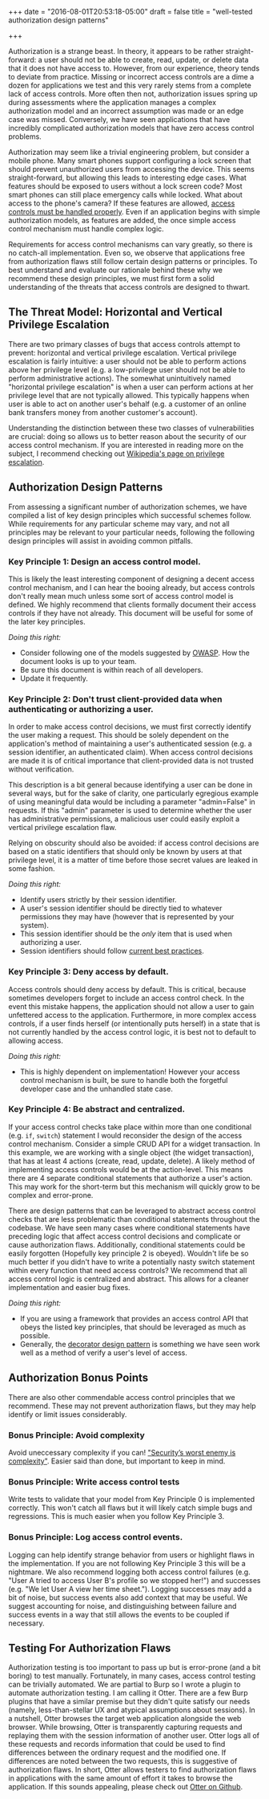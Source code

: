 +++
date = "2016-08-01T20:53:18-05:00"
draft = false
title = "well-tested authorization design patterns"

+++

Authorization is a strange beast. In theory, it appears to be rather
straight-forward: a user should not be able to create, read, update, or delete
data that it does not have access to. However, from our experience, theory
tends to deviate from practice. Missing or incorrect access controls are
a dime a dozen for applications we test and this very rarely stems from a
complete lack of access controls. More often then not, authorization issues
spring up during assessments where the application manages a complex
authorization model and an incorrect assumption was made or an edge case was
missed. Conversely, we have seen applications that have incredibly
complicated authorization models that have zero access control problems.

Authorization may seem like a trivial engineering problem, but consider a
mobile phone. Many smart phones support configuring a lock screen that should
prevent unauthorized users from accessing the device. This seems
straight-forward, but allowing this leads to interesting edge cases. What
features should be exposed to users without a lock screen code?  Most smart
phones can still place emergency calls while locked. What about access to the
phone's camera? If these features are allowed, [access controls must be handled
properly](https://groups.google.com/forum/#!topic/android-security-updates/1M7qbSvACjo).
Even if an application begins with simple authorization models, as features are
added, the once simple access control mechanism must handle complex logic.

Requirements for access control mechanisms can vary greatly, so there is no
catch-all implementation. Even so, we observe that applications free from
authorization flaws still follow certain design patterns or principles. To best
understand and evaluate our rationale behind these why we recommend these
design principles, we must first form a solid understanding of the threats that
access controls are designed to thwart.

## The Threat Model: Horizontal and Vertical Privilege Escalation

There are two primary classes of bugs that access controls attempt to prevent:
horizontal and vertical privilege escalation. Vertical privilege escalation is
fairly intuitive: a user should not be able to perform actions above her
privilege level (e.g. a low-privilege user should not be able to perform
administrative actions).  The somewhat unintuitively named "horizontal
privilege escalation" is when a user can perform actions at her privilege level
that are not typically allowed.  This typically happens when user is able to
act on another user's behalf (e.g. a customer of an online bank transfers money
from another customer's account). 

Understanding the distinction between these two classes of vulnerabilities are
crucial: doing so allows us to better reason about the security of our access control
mechanism. If you are interested in reading more on the subject, I recommend
checking out [Wikipedia's page on privilege
escalation](https://en.wikipedia.org/wiki/Privilege_escalation).

## Authorization Design Patterns

From assessing a significant number of authorization schemes, we have compiled
a list of key design principles which successful schemes follow. While
requirements for any particular scheme may vary, and not all principles may be
relevant to your particular needs, following the following design principles
will assist in avoiding common pitfalls.


### Key Principle 1: Design an access control model.

This is likely the least interesting component of designing a decent access
control mechanism, and I can hear the booing already, but access controls
don't really mean much unless some sort of access control model is defined. We
highly recommend that clients formally document their access controls if they
have not already. This document will be useful for some of the later key
principles.

*Doing this right:* 
* Consider following one of the models suggested by [OWASP](https://www.owasp.org/index.php/Access_Control_Cheat_Sheet). How the document
looks is up to your team. 
* Be sure this document is within reach of all developers.
* Update it frequently.

### Key Principle 2: Don't trust client-provided data when authenticating or authorizing a user.

In order to make access control decisions, we must first correctly identify the
user making a request. This should be solely dependent on the application's
method of maintaining a user's authenticated session (e.g. a session
identifier, an authenticated claim). When access control decisions are made it
is of critical importance that client-provided data is not trusted without
verification. 

This description is a bit general because identifying a user can
be done in several ways, but for the sake of clarity, one particularly egregious
example of using meaningful data would be including a parameter "admin=False"
in requests. If this "admin" parameter is used to determine whether the user
has administrative permissions, a malicious user could easily exploit a
vertical privilege escalation flaw. 

Relying on obscurity should also be avoided: if access control decisions are
based on a static identifiers that should only be known by users at that
privilege level, it is a matter of time before those secret values are leaked
in some fashion.

*Doing this right:* 
* Identify users strictly by their session identifier.
* A user's session identifier should be directly tied to whatever permissions they
may have (however that is represented by your system). 
* This session identifier should be the _only_ item that is used when authorizing a user. 
* Session identifiers should follow [current best practices](https://www.owasp.org/index.php/Session_Management_Cheat_Sheet).

### Key Principle 3: Deny access by default.

Access controls should deny access by default. This is critical, because sometimes
developers forget to include an access control check. In the event this mistake
happens, the application should not allow a user to gain unfettered access to 
the application. Furthermore, in more complex access controls, if a user
finds herself (or intentionally puts herself) in a state that is not currently handled by the 
access control logic, it is best not to default to allowing access.

*Doing this right:* 
* This is highly dependent on implementation! However your access control
mechanism is built, be sure to handle both the forgetful developer case and
the unhandled state case. 

### Key Principle 4: Be abstract and centralized.

If your access control checks take place within more than one conditional (e.g.
`if`, `switch`) statement I would reconsider the design of the access control
mechanism. Consider a simple CRUD API for a widget transaction. In this
example, we are working with a single object (the widget transaction), that has
at least 4 actions (create, read, update, delete). A likely method of
implementing access controls would be at the action-level. This means there are
4 separate conditional statements that authorize a user's action. This may work
for the short-term but this mechanism will quickly grow to be complex and
error-prone.

There are design patterns that can be leveraged to abstract access control
checks that are less problematic than conditional statements throughout the
codebase. We have seen many cases where conditional statements have preceding
logic that affect access control decisions and complicate or cause
authorization flaws. Additionally, conditional statements could be easily
forgotten (Hopefully key principle 2 is obeyed). Wouldn't life be so much
better if you didn't have to write a potentially nasty switch statement within
every function that need access controls? We recommend that all access control
logic is centralized and abstract. This allows for a cleaner implementation and
easier bug fixes.

*Doing this right:* 
* If you are using a framework that provides an access control
API that obeys the listed key principles, that should be leveraged as much as
possible. 
* Generally, the [decorator design
pattern](https://sourcemaking.com/design_patterns/decorator) is something we
have seen work well as a method of verify a user's level of access.

## Authorization Bonus Points

There are also other commendable access control principles that we recommend.
These may not prevent authorization flaws, but they may help identify or limit
issues considerably.

### Bonus Principle: Avoid complexity

Avoid uneccessary complexity if you can! ["Security’s worst enemy is
complexity"](https://www.schneier.com/academic/paperfiles/paper-ipsec.pdf).
Easier said than done, but important to keep in mind.

### Bonus Principle: Write access control tests

Write tests to validate that your model from Key Principle 0 is implemented
correctly. This won't catch all flaws but it will likely catch simple bugs and
regressions.  This is much easier when you follow Key Principle 3.

### Bonus Principle: Log access control events.

Logging can help identify strange behavior from users or highlight flaws in the
implementation.  If you are not following Key Principle 3 this will be a
nightmare. We also recommend logging both access control failures (e.g. "User A
tried to access User B's profile so we stopped her!") and successes (e.g. "We
let User A view her time sheet."). Logging successes may add a bit of noise,
but success events also add context that may be useful. We suggest accounting
for noise, and distinguishing between failure and success events in a way that
still allows the events to be coupled if necessary.

## Testing For Authorization Flaws

Authorization testing is too important to pass up but is error-prone (and a bit
boring) to test manually. Fortunately, in many cases, access control testing
can be trivially automated. We are partial to Burp so I wrote a plugin to
automate authorization testing. I am calling it Otter. There are a few Burp
plugins that have a similar premise but they didn't quite satisfy our needs
(namely, less-than-stellar UX and atypical assumptions about sessions). In a
nutshell, Otter browses the target web application alongside the web browser.
While browsing, Otter is transparently capturing requests and replaying them
with the session information of another user. Otter logs all of these requests
and records information that could be used to find differences between the
ordinary request and the modified one. If differences are noted between the two
requests, this is suggestive of authorization flaws. In short, Otter allows
testers to find authorization flaws in applications with the same amount of
effort it takes to browse the application. If this sounds appealing, please
check out [Otter on Github](https://github.com/kelbyludwig/otter).
